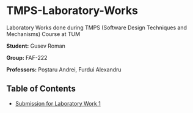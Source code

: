 # TMPS-Laboratory-Works
Laboratory Works done during TMPS (Software Design Techniques and Mechanisms) Course at TUM

**Student:** Gusev Roman

**Group:** FAF-222

**Professors:** Poștaru Andrei, Furdui Alexandru

## Table of Contents
- [Submission for Laboratory Work 1](src/main/java/Laboratory_Work_1_SOLID_Principles)